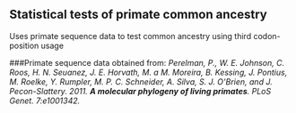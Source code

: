 ## Statistical tests of primate common ancestry

Uses primate sequence data to test common ancestry using third codon-position usage

###Primate sequence data obtained from:
*Perelman, P., W. E. Johnson, C. Roos, H. N. Seuanez, J. E. Horvath, M. a M. Moreira, B. Kessing, J. Pontius, M. Roelke, Y. Rumpler, M. P. C. Schneider, A. Silva, S. J. O'Brien, and J. Pecon-Slattery. 2011. __A molecular phylogeny of living primates__. PLoS Genet. 7:e1001342.*